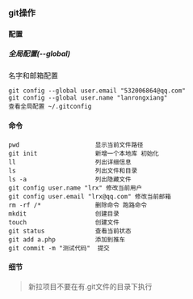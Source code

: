 ### git操作



#### 配置

##### 全局配置(--global)	

名字和邮箱配置

```
git config --global user.email "532006864@qq.com"
git config --global user.name "lanrongxiang"
查看全局配置 ~/.gitconfig
```



#### 命令

```
pwd 					显示当前文件路径
git init 				新增一个本地库 初始化
ll 						列出详细信息
ls 						列出文件和目录
ls -a 					列出隐藏文件
git config user.name "lrx" 修改当前用户
git config user.email "lrx@qq.com" 修改当前邮箱
rm -rf /* 				删除命令 跑路命令
mkdit 					创建目录
touch 					创建文件
git status 				查看当前状态
git add a.php 			添加到推车
git commit -m "测试代码"  提交
```



#### 细节

> 新拉项目不要在有.git文件的目录下执行